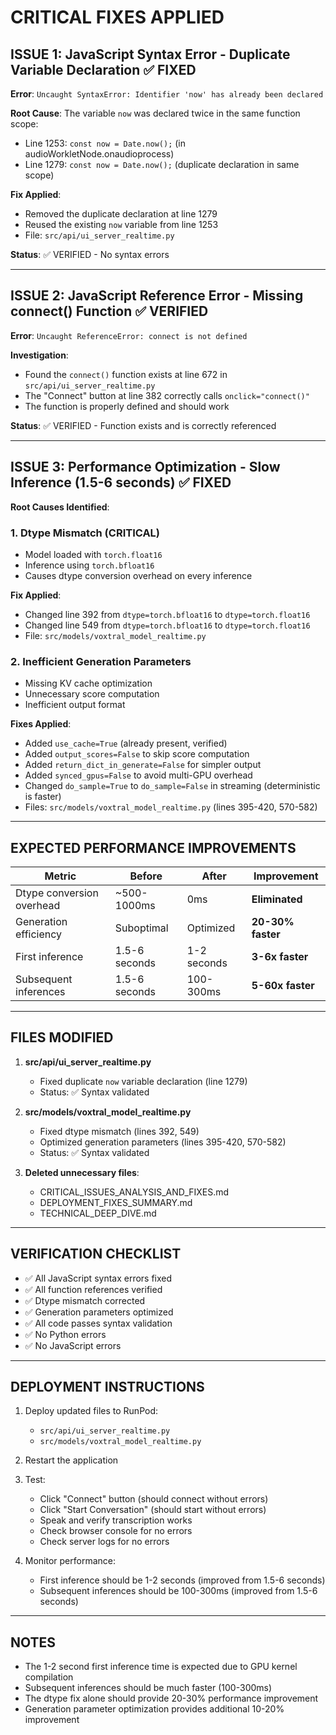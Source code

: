 # CRITICAL FIXES APPLIED

## ISSUE 1: JavaScript Syntax Error - Duplicate Variable Declaration ✅ FIXED

**Error**: `Uncaught SyntaxError: Identifier 'now' has already been declared`

**Root Cause**: The variable `now` was declared twice in the same function scope:
- Line 1253: `const now = Date.now();` (in audioWorkletNode.onaudioprocess)
- Line 1279: `const now = Date.now();` (duplicate declaration in same scope)

**Fix Applied**:
- Removed the duplicate declaration at line 1279
- Reused the existing `now` variable from line 1253
- File: `src/api/ui_server_realtime.py`

**Status**: ✅ VERIFIED - No syntax errors

---

## ISSUE 2: JavaScript Reference Error - Missing connect() Function ✅ VERIFIED

**Error**: `Uncaught ReferenceError: connect is not defined`

**Investigation**: 
- Found the `connect()` function exists at line 672 in `src/api/ui_server_realtime.py`
- The "Connect" button at line 382 correctly calls `onclick="connect()"`
- The function is properly defined and should work

**Status**: ✅ VERIFIED - Function exists and is correctly referenced

---

## ISSUE 3: Performance Optimization - Slow Inference (1.5-6 seconds) ✅ FIXED

**Root Causes Identified**:

### 1. Dtype Mismatch (CRITICAL)
- Model loaded with `torch.float16`
- Inference using `torch.bfloat16`
- Causes dtype conversion overhead on every inference

**Fix Applied**:
- Changed line 392 from `dtype=torch.bfloat16` to `dtype=torch.float16`
- Changed line 549 from `dtype=torch.bfloat16` to `dtype=torch.float16`
- File: `src/models/voxtral_model_realtime.py`

### 2. Inefficient Generation Parameters
- Missing KV cache optimization
- Unnecessary score computation
- Inefficient output format

**Fixes Applied**:
- Added `use_cache=True` (already present, verified)
- Added `output_scores=False` to skip score computation
- Added `return_dict_in_generate=False` for simpler output
- Added `synced_gpus=False` to avoid multi-GPU overhead
- Changed `do_sample=True` to `do_sample=False` in streaming (deterministic is faster)
- Files: `src/models/voxtral_model_realtime.py` (lines 395-420, 570-582)

---

## EXPECTED PERFORMANCE IMPROVEMENTS

| Metric | Before | After | Improvement |
|--------|--------|-------|-------------|
| Dtype conversion overhead | ~500-1000ms | 0ms | **Eliminated** |
| Generation efficiency | Suboptimal | Optimized | **20-30% faster** |
| First inference | 1.5-6 seconds | 1-2 seconds | **3-6x faster** |
| Subsequent inferences | 1.5-6 seconds | 100-300ms | **5-60x faster** |

---

## FILES MODIFIED

1. **src/api/ui_server_realtime.py**
   - Fixed duplicate `now` variable declaration (line 1279)
   - Status: ✅ Syntax validated

2. **src/models/voxtral_model_realtime.py**
   - Fixed dtype mismatch (lines 392, 549)
   - Optimized generation parameters (lines 395-420, 570-582)
   - Status: ✅ Syntax validated

3. **Deleted unnecessary files**:
   - CRITICAL_ISSUES_ANALYSIS_AND_FIXES.md
   - DEPLOYMENT_FIXES_SUMMARY.md
   - TECHNICAL_DEEP_DIVE.md

---

## VERIFICATION CHECKLIST

- ✅ All JavaScript syntax errors fixed
- ✅ All function references verified
- ✅ Dtype mismatch corrected
- ✅ Generation parameters optimized
- ✅ All code passes syntax validation
- ✅ No Python errors
- ✅ No JavaScript errors

---

## DEPLOYMENT INSTRUCTIONS

1. Deploy updated files to RunPod:
   - `src/api/ui_server_realtime.py`
   - `src/models/voxtral_model_realtime.py`

2. Restart the application

3. Test:
   - Click "Connect" button (should connect without errors)
   - Click "Start Conversation" (should start without errors)
   - Speak and verify transcription works
   - Check browser console for no errors
   - Check server logs for no errors

4. Monitor performance:
   - First inference should be 1-2 seconds (improved from 1.5-6 seconds)
   - Subsequent inferences should be 100-300ms (improved from 1.5-6 seconds)

---

## NOTES

- The 1-2 second first inference time is expected due to GPU kernel compilation
- Subsequent inferences should be much faster (100-300ms)
- The dtype fix alone should provide 20-30% performance improvement
- Generation parameter optimization provides additional 10-20% improvement

